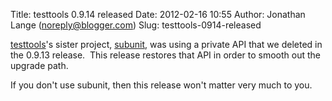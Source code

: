 Title: testtools 0.9.14 released
Date: 2012-02-16 10:55
Author: Jonathan Lange (noreply@blogger.com)
Slug: testtools-0914-released

[testtools](http://pypi.python.org/pypi/testtools)'s sister project,
[subunit](https://launchpad.net/subunit), was using a private API that
we deleted in the 0.9.13 release.  This release restores that API in
order to smooth out the upgrade path.  
  
If you don't use subunit, then this release won't matter very much to
you.  


